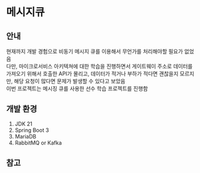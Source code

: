 # 메시지큐
## 안내
현재까지 개발 경험으로 비동기 메시지 큐를 이용해서 무언가를 처리해야할 필요가 없었음<br/>
다만, 마이크로서비스 아키텍쳐에 대한 학습을 진행하면서 게이트웨이 주소로 데이터를 가져오기 위해서 호출한 API가 몰리고, 데이터가 적거나 부하가 적다면 괜찮을지 모르지만, 해당 요청이 많다면 문제가 발생할 수 있다고 보았음<br/>
이번 프로젝트는 메시징 큐를 사용한 선수 학습 프로젝트를 진행함

## 개발 환경
1. JDK 21
2. Spring Boot 3
3. MariaDB
4. RabbitMQ or Kafka

## 참고

